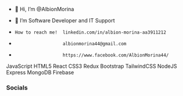 - 👋 Hi, I’m @AlbionMorina
- 👀 I’m Software Developer and IT Support

-     How to reach me!  linkedin.com/in/albion-morina-aa3911212 
-                       albionmorina44@gmail.com 
-                       https://www.facebook.com/AlbionMorina44/


JavaScript HTML5 React CSS3 Redux Bootstrap TailwindCSS NodeJS Express MongoDB Firebase

### Socials
 
